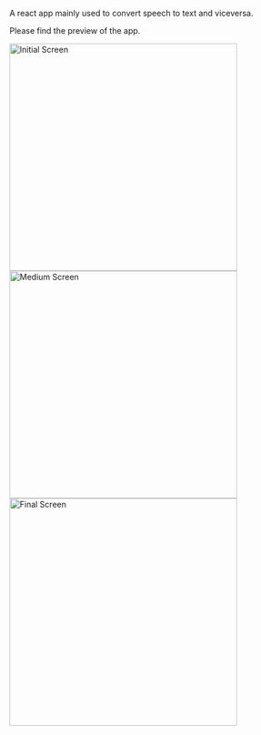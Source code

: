 A react app mainly used to convert speech to text and viceversa.

Please find the preview of the app.

<img width="400" alt="Initial Screen" src="https://user-images.githubusercontent.com/65672631/211284860-26d23056-7426-4b63-b407-a0253bb0ef68.png">

<img width="400" alt="Medium Screen" src="https://user-images.githubusercontent.com/65672631/211284869-6ffbc4af-b0ed-4de9-a41f-53bcabf563f3.png">

<img width="400" alt="Final Screen" src="https://user-images.githubusercontent.com/65672631/211284874-7c53c8f8-e79c-4f43-a9de-f06b462e0f3d.png">
